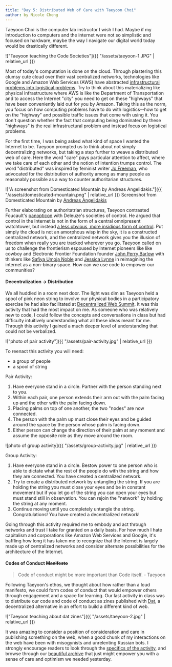 ```yaml
---
title: "Day 5: Distributed Web of Care with Taeyoon Choi"
author: by Nicole Cheng
---
```


Taeyoon Choi is the computer lab instructor I wish I had. Maybe if my introduction to computers and the internet were not so simplistic and focused on hardware, maybe the way I navigate our digital world today would be drastically different.

!["Taeyoon teaching the Code Societies"]({{ "/assets/taeyoon-1.JPG" | relative_url }})

Most of today's computation is done on the cloud. Through plastering this clumsy cute cloud over their vast centralized networks, technologies like Google and Amazon Web Services (AWS) have abstracted [infrastructural problems into logistical problems](https://www.theatlantic.com/technology/archive/2016/01/amazon-web-services-data-center/423147/). Try to think about this materializing like physical infrastructure where AWS is like the Department of Transportation and to access the Internet "city" you need to get on these "highways" that have been conveniently laid out for you by Amazon. Taking this as the norm, you focus on how computing problems have to do with logistics--how to get on the "highway" and possible traffic issues that come with using it. You don't question whether the fact that computing being dominated by these "highways" is the real infrastructural problem and instead focus on logistical problems.

 For the first time, I was being asked what kind of space I wanted the Internet to be. Taeyoon prompted us to think about not simply decentralizing networks, but taking a step further to weave a distributed web of care. Here the word "care" pays particular attention to affect, where we take care of each other and the notion of intention trumps control. The word "distributed" was inspired by feminist writer [Jo Freeman](https://www.jofreeman.com/joreen/tyranny.htm), who advocated for the distribution of authority among as many people as reasonably possible as a way to counter authoritarian structures.

!["A screenshot from Domesticated Mountain by Andreas Angelidakis."]({{ "/assets/domesticated-mountain.png" | relative_url }})
Screenshot from Domesticated Mountain by [Andreas Angelidakis](https://www.angelidakis.com/)

Further elaborating on authoritatrian structures, Taeyoon contrasted Foucault's [panopticon](https://en.wikipedia.org/wiki/Panopticon) with Deleuze's societies of control. He argued that control in the Internet is not in the form of a central omnipresent watchtower, but instead [a less obvious, more insidious form of control](https://cidadeinseguranca.files.wordpress.com/2012/02/deleuze_control.pdf).
Put simply the cloud is not an amorphous wisp in the sky, it is a constructed centralized network, and the centralized network gives you the illusion of freedom when really you are tracked wherever you go. Taeyoon called on us to challenge the frontierism espoused by Internet pioneers like like cowboy and Electronic Frontier Foundation founder [John Perry Barlow](https://www.eff.org/deeplinks/2018/02/john-perry-barlow-internet-pioneer-1947-2018) with thinkers like [Safiya Umoja Noble](https://nyupress.org/books/9781479837243/) and [Jessica Lynne](https://www.jessicalynne.co/bio) in reimagining the internet as a non-binary space. How can we use code to empower our communities?

#### Decentralization -> Distribution
We all huddled in a room next door. The light was dim as Taeyoon held a spool of pink neon string to involve our physical bodies in a participatory exercise he had also facilitated at [Decentralized Web Summit](https://decentralizedweb.net/distributed-web-of-care/). It was this activity that had the most impact on me. As someone who was relatively new to code, I could follow the concepts and conversations in class but had difficulty intuitively understanding what all these ideas meant for me. Through this activity I gained a much deeper level of understanding that could not be verbalized.

!["photo of pair activity"]({{ "/assets/pair-activity.jpg" | relative_url }})

To reenact this activity you will need:
- a group of people
- a spool of string

Pair Activity:
1. Have everyone stand in a circle. Partner with the person standing next to you.
2. Within each pair, one person extends their arm out with the palm facing up and the other with the palm facing down.
3. Placing palms on top of one another, the two "nodes" are now connected.
4. The person with the palm up must close their eyes and be guided around the space by the person whose palm is facing down.
5. Either person can change the direction of their palm at any moment and assume the opposite role as they move around the room.

![photo of group activity]({{ "/assets/group-activity.jpg" | relative_url }})

Group Activity:
1. Have everyone stand in a circle. Bestow power to one person who is able to dictate what the rest of the people do with the string and how they are connected. You have created a centralized network.
2. Try to create a distributed network by untangling the string. If you are holding the string you must close your eyes and be in constant movement but if you let go of the string you can open your eyes but must stand still in observation. You can rejoin the "network" by holding the string at any moment.
3. Continue moving until you completely untangle the string.
	Congratulations! You have created a decentralized network!

Going through this activity required me to embody and act through networks and trust I take for granted on a daily basis. For how much I hate capitalism and corporations like Amazon Web Services and Google, it's baffling how long it has taken me to recognize that the Internet is largely made up of centralized networks and consider alternate possibilities for the architecture of the Internet.

#### Codes of Conduct <s> Manifesto </s>
>Code of conduct might be more important than Code itself. - Taeyoon

Following Taeyoon's ethos, we thought about how rather than a loud manifesto, we could form codes of conduct that would empower others through engagement and a space for learning. Our last activity in class was to distribute our code and code of conduct as zines published with [Dat](https://datproject.org/), a decentralized alternative in an effort to build a different kind of web.

!["Taeyoon teaching about dat zines"]({{ "/assets/taeyoon-2.jpg" | relative_url
}})

It was amazing to consider a position of consideration and care in publishing something on the web, when a good chunk of my interactions on the web have been with misogynists and unrelenting Russian bots. I strongly encourage readers to look through the [specifics of the activity](http://distributedweb.care/posts/codesocieties/), and browse through our [beautiful archive](dat://dwczines.hashbase.io/) that just might empower you with a sense of care and optimism we needed yesterday.
